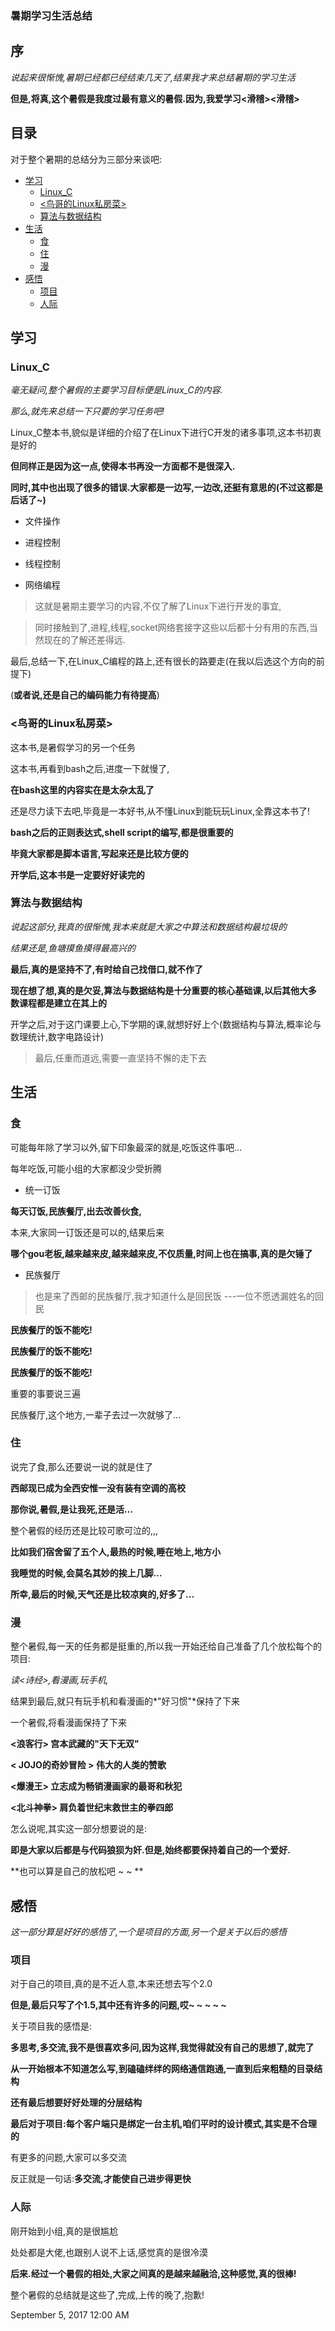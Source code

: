 ### 暑期学习生活总结


## 序

*说起来很惭愧,暑期已经都已经结束几天了,结果我才来总结暑期的学习生活*

**但是,将真,这个暑假是我度过最有意义的暑假.因为,我爱学习<滑稽><滑稽>**



## 目录

对于整个暑期的总结分为三部分来谈吧:

 * [学习](#学习)
 	* [Linux_C](#Linux_C)
 	* [<鸟哥的Linux私房菜>](#<鸟哥的Linux私房菜>)
 	* [算法与数据结构](#算法与数据结构)
 * [生活](#生活)
	* [食](#食)
	* [住](#住)
	* [漫](#漫)
 * [感悟](#感悟)
	* [项目](#项目)
	* [人际](#人际)


## 学习

### Linux_C

*毫无疑问,整个暑假的主要学习目标便是Linux_C的内容.*

*那么,就先来总结一下只要的学习任务吧!*

Linux_C整本书,貌似是详细的介绍了在Linux下进行C开发的诸多事项,这本书初衷是好的

**但同样正是因为这一点,使得本书再没一方面都不是很深入.**

**同时,其中也出现了很多的错误.大家都是一边写,一边改,还挺有意思的(不过这都是后话了~)**

- 文件操作

- 进程控制

- 线程控制

- 网络编程

> 这就是暑期主要学习的内容,不仅了解了Linux下进行开发的事宜,

> 同时接触到了,进程,线程,socket网络套接字这些以后都十分有用的东西,当然现在的了解还差得远.

最后,总结一下,在Linux_C编程的路上,还有很长的路要走(在我以后选这个方向的前提下)

(**或者说,还是自己的编码能力有待提高**)

### <鸟哥的Linux私房菜>

这本书,是暑假学习的另一个任务

这本书,再看到bash之后,进度一下就慢了,

**在bash这里的内容实在是太杂太乱了**

还是尽力读下去吧,毕竟是一本好书,从不懂Linux到能玩玩Linux,全靠这本书了!

**bash之后的正则表达式,shell script的编写,都是很重要的**

**毕竟大家都是脚本语言,写起来还是比较方便的**

**开学后,这本书是一定要好好读完的**

### 算法与数据结构

*说起这部分,我真的很惭愧,我本来就是大家之中算法和数据结构最垃圾的*

*结果还是,鱼塘摸鱼摸得最高兴的*

**最后,真的是坚持不了,有时给自己找借口,就不作了**

**现在想了想,真的是欠妥,算法与数据结构是十分重要的核心基础课,以后其他大多数课程都是建立在其上的**

开学之后,对于这门课要上心,下学期的课,就想好好上个(数据结构与算法,概率论与数理统计,数字电路设计)



> 最后,任重而道远,需要一直坚持不懈的走下去

## 生活

### 食

可能每年除了学习以外,留下印象最深的就是,吃饭这件事吧...

每年吃饭,可能小组的大家都没少受折腾

- 统一订饭

 **每天订饭,民族餐厅,出去改善伙食,**

 本来,大家同一订饭还是可以的,结果后来

 **哪个gou老板,越来越来皮,越来越来皮,不仅质量,时间上也在搞事,真的是欠锤了**

- 民族餐厅
 
 > 也是来了西邮的民族餐厅,我才知道什么是回民饭               ---一位不愿透漏姓名的回民
 
 **民族餐厅的饭不能吃!**
 
 **民族餐厅的饭不能吃!**
 
 **民族餐厅的饭不能吃!**
 
 重要的事要说三遍
 
 民族餐厅,这个地方,一辈子去过一次就够了...

### 住

说完了食,那么还要说一说的就是住了

**西邮现已成为全西安惟一没有装有空调的高校**

**那你说,暑假,是让我死,还是活...**

整个暑假的经历还是比较可歌可泣的,,,

**比如我们宿舍留了五个人,最热的时候,睡在地上,地方小**

**我睡觉的时候,会莫名其妙的挨上几脚...**

**所幸,最后的时候,天气还是比较凉爽的,好多了...**

### 漫

整个暑假,每一天的任务都是挺重的,所以我一开始还给自己准备了几个放松每个的项目:

*读<诗经>,看漫画,玩手机,*

结果到最后,就只有玩手机和看漫画的*"好习惯"*保持了下来

一个暑假,将看漫画保持了下来

**<浪客行> 宫本武藏的"天下无双"**

**< JOJO的奇妙冒险 > 伟大的人类的赞歌**

**<爆漫王> 立志成为畅销漫画家的最哥和秋犯**

**<北斗神拳> 肩负着世纪末救世主的拳四郎**

怎么说呢,其实这一部分想要说的是:

**即是大家以后都是与代码狼狈为奸.但是,始终都要保持着自己的一个爱好.**

**也可以算是自己的放松吧 ~ ~ **

## 感悟

*这一部分算是好好的感悟了,一个是项目的方面,另一个是关于以后的感悟*

### 项目

对于自己的项目,真的是不近人意,本来还想去写个2.0

**但是,最后只写了个1.5,其中还有许多的问题,哎~ ~ ~ ~ ~**

关于项目我的感悟是:

**多思考,多交流,我不是很喜欢多问,因为这样,我觉得就没有自己的思想了,就完了**

**从一开始根本不知道怎么写,到磕磕绊绊的网络通信跑通,一直到后来粗糙的目录结构**

**还有最后想要好好处理的分层结构**

**最后对于项目:每个客户端只是绑定一台主机,咱们平时的设计模式,其实是不合理的**

有更多的问题,大家可以多交流

反正就是一句话:**多交流,才能使自己进步得更快**

### 人际

刚开始到小组,真的是很尴尬

处处都是大佬,也跟别人说不上话,感觉真的是很冷漠

**后来.经过一个暑假的相处,大家之间真的是越来越融洽,这种感觉,真的很棒!**


整个暑假的总结就是这些了,完成,上传的晚了,抱歉!

September 5, 2017 12:00 AM